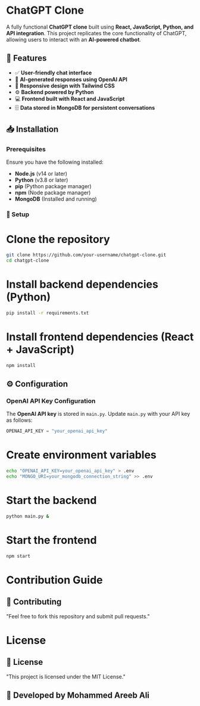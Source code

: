 # ChatGPT Clone  

A fully functional **ChatGPT clone** built using **React, JavaScript, Python, and API integration**. This project replicates the core functionality of ChatGPT, allowing users to interact with an **AI-powered chatbot**.  

## 🚀 Features  
- ✅ **User-friendly chat interface**  
- 🤖 **AI-generated responses using OpenAI API**  
- 📱 **Responsive design with Tailwind CSS**  
- ⚙️ **Backend powered by Python**  
- 💻 **Frontend built with React and JavaScript**  
- 🗄️ **Data stored in MongoDB for persistent conversations**  

## 📥 Installation  

### Prerequisites  
Ensure you have the following installed:  
- **Node.js** (v14 or later)  
- **Python** (v3.8 or later)  
- **pip** (Python package manager)  
- **npm** (Node package manager)  
- **MongoDB** (Installed and running)  

### 🔧 Setup  

# Clone the repository
```sh
git clone https://github.com/your-username/chatgpt-clone.git
cd chatgpt-clone
```
# Install backend dependencies (Python)
```sh
pip install -r requirements.txt
```
# Install frontend dependencies (React + JavaScript)
```sh
npm install
```
## ⚙️ Configuration  

### OpenAI API Key Configuration  
The **OpenAI API key** is stored in `main.py`. Update `main.py` with your API key as follows:  
```python
OPENAI_API_KEY = "your_openai_api_key"
```
# Create environment variables
```sh
echo "OPENAI_API_KEY=your_openai_api_key" > .env
echo "MONGO_URI=your_mongodb_connection_string" >> .env
```
# Start the backend
```sh
python main.py &
```
# Start the frontend
```sh
npm start
```
# Contribution Guide
## 🤝 Contributing
"Feel free to fork this repository and submit pull requests."

# License
## 📜 License
"This project is licensed under the MIT License."
## 🚀 Developed by Mohammed Areeb Ali
